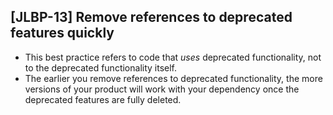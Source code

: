 [JLBP-13] Remove references to deprecated features quickly
----------------------------------------------------------

- This best practice refers to code that *uses* deprecated functionality, not to
  the deprecated functionality itself.
- The earlier you remove references to deprecated functionality, the more
  versions of your product will work with your dependency once the deprecated
  features are fully deleted.
